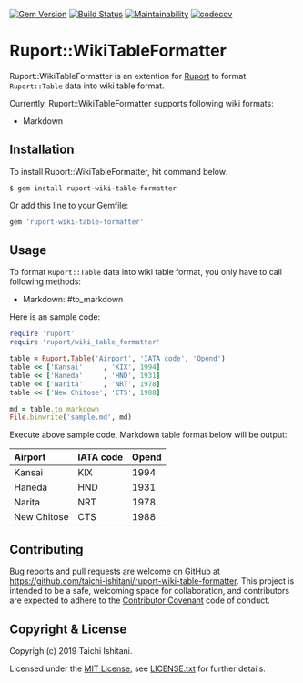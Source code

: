 [![Gem Version](https://badge.fury.io/rb/ruport-wiki-table-formatter.svg)](https://badge.fury.io/rb/ruport-wiki-table-formatter)
[![Build Status](https://travis-ci.com/taichi-ishitani/ruport-wiki-table-formatter.svg?branch=master)](https://travis-ci.com/taichi-ishitani/ruport-wiki-table-formatter)
[![Maintainability](https://api.codeclimate.com/v1/badges/f3b59dc0ae2f3d912ffc/maintainability)](https://codeclimate.com/github/taichi-ishitani/ruport-wiki-table-formatter/maintainability)
[![codecov](https://codecov.io/gh/taichi-ishitani/ruport-wiki-table-formatter/branch/master/graph/badge.svg)](https://codecov.io/gh/taichi-ishitani/ruport-wiki-table-formatter)

# Ruport::WikiTableFormatter

Ruport::WikiTableFormatter is an extention for [Ruport](https://github.com/ruport/ruport) to format `Ruport::Table` data into wiki table format.

Currently, Ruport::WikiTableFormatter supports following wiki formats:

* Markdown

## Installation

To install Ruport::WikiTableFormatter, hit command below:

```
$ gem install ruport-wiki-table-formatter
```

Or add this line to your Gemfile:

```ruby
gem 'ruport-wiki-table-formatter'
```

## Usage

To format `Ruport::Table` data into wiki table format, you only have to call following methods:

* Markdown: #to_markdown

Here is an sample code:

```ruby
require 'ruport'
require 'ruport/wiki_table_formatter'

table = Ruport.Table('Airport', 'IATA code', 'Opend')
table << ['Kansai'     , 'KIX', 1994]
table << ['Haneda'     , 'HND', 1931]
table << ['Narita'     , 'NRT', 1978]
table << ['New Chitose', 'CTS', 1988]

md = table.to_markdown
File.binwrite('sample.md', md)
```

Execute above sample code, Markdown table format below will be output:

|Airport|IATA code|Opend|
|:--|:--|:--|
|Kansai|KIX|1994|
|Haneda|HND|1931|
|Narita|NRT|1978|
|New Chitose|CTS|1988|

## Contributing

Bug reports and pull requests are welcome on GitHub at https://github.com/taichi-ishitani/ruport-wiki-table-formatter. This project is intended to be a safe, welcoming space for collaboration, and contributors are expected to adhere to the [Contributor Covenant](http://contributor-covenant.org) code of conduct.

## Copyright & License

Copyrigh (c) 2019 Taichi Ishitani.

Licensed under the [MIT License](https://opensource.org/licenses/MIT), see [LICENSE.txt](LICENSE.txt) for further details.
